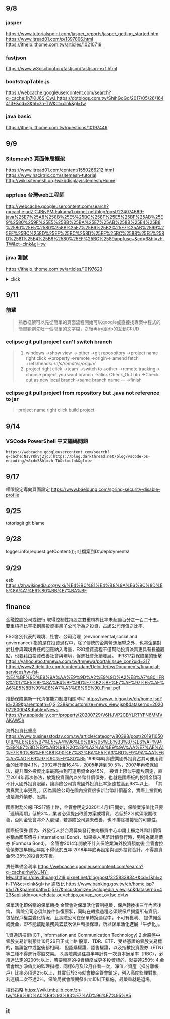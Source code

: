## 9/8
### jasper  
https://www.tutorialspoint.com/jasper_reports/jasper_getting_started.htm  
https://www.itread01.com/p/1397806.html  
https://ithelp.ithome.com.tw/articles/10210719  
### fastjson  
https://www.w3cschool.cn/fastjson/fastjson-ex1.html  
### bootstrapTable.js
https://webcache.googleusercontent.com/search?q=cache:1h7KIJ6S_CwJ:https://dotblogs.com.tw/ShihGoGo/2017/05/26/164413+&cd=3&hl=zh-TW&ct=clnk&gl=tw  
### java basic
https://ithelp.ithome.com.tw/questions/10197446  

## 9/9  
### Sitemesh3 頁面佈局框架  
https://www.itread01.com/content/1550266212.html
https://www.hacktrix.com/sitemesh-tutorial
http://wiki.sitemesh.org/wiki/display/sitemesh/Home

### appfuse 台灣web工程師  
http://webcache.googleusercontent.com/search?q=cache:udZlCJBjvPMJ:akuma1.pixnet.net/blog/post/224074669-java%25E7%25A8%258B%25E5%25BC%258F%25E5%25BF%25AB%25E9%2580%259F%25E5%25BB%25BA%25E7%25AB%258B%25E4%25B8%2580%25E5%2580%258B%25E7%25B6%25B2%25E7%25AB%2599%25EF%25BC%258D%25EF%25BC%258D%25EF%25BC%2588%25E5%258D%2581%25E4%25B8%2580%25EF%25BC%2589appfuse+&cd=6&hl=zh-TW&ct=clnk&gl=tw  

### java 測試  
https://ithelp.ithome.com.tw/articles/10197623

<details>
<summary>click</summary>
<p>
### fsdfsdf  
```python
print("hello world")
```
</p>

</details>

## 9/11
### 前輩
> 熟悉框架可以先從簡單的頁面流程開始可以google或直接找專案中程式的簡單範例先吐一個間單的文字檔，之後再try跟db的互動CRUD
### eclipse git pull project can't switch branch
>1. windows ->show view -> other ->git reposoitory ->project name right click ->property ->remote ->origin-> amend fetch +refs/heads/*:refs/remotes/origin/*
>2. project right click ->team ->switch to->other ->remote tracking-> choose project you want branch ->click Check_Out btn ->Check out as new local branch->same branch name -- 
 ->finish
 ### eclipse git pull project from repository but .java not reference to jar 
 > project name right click build project
 
 ## 9/14
 ### VSCode PowerShell 中文編碼問題
	https://webcache.googleusercontent.com/search?q=cache:NsvrKkVj2jcJ:https://blog.darkthread.net/blog/vscode-ps-encoding/+&cd=5&hl=zh-TW&ct=clnk&gl=tw
## 9/17
權限設定導向頁面設定
https://www.baeldung.com/spring-security-disable-profile

## 9/25
totorisgit git blame
## 9/28
logger.info(request.getContent());
吐檔案到D:\deployments\

## 9/29
esb
https://zh.wikipedia.org/wiki/%E4%BC%81%E4%B8%9A%E6%9C%8D%E5%8A%A1%E6%80%BB%E7%BA%BF

## finance
金融控股公司或銀行
	取得控制性持股之雙重槓桿比率未超過百分之一百二十五。
雙重槓桿比率指創業投資事業子公司所為之投資，占該公司淨值之比率,

ESG各別代表的環境、社會、公司治理（environmental,social and governance)
	指的是在投資過程中，除了傳統的企業營運展望之外，也將企業對於社會與環境責任的回應納入考量，ESG投資流程不僅幫助投資決策更具有長遠觀點，也要藉由投資改善社會與環境，促進社會永續發展。
IFRS17對保險業的衝擊
https://yahoo.ebo.tmnewa.com.tw/tmnewa/portal/issue_con?uid=317
https://www2.deloitte.com/content/dam/Deloitte/tw/Documents/financial-services/tw-fsi-%E4%BF%9D%E9%9A%AA%E9%9D%A2%E9%9D%A2%E8%A7%80_IFRS%2017%E5%8F%8A%E4%BF%9D%E7%B2%BE%E7%AE%97%E5%AF%A6%E5%8B%99%E8%A7%A3%E6%9E%90_Final.pdf

推動保險業新一代清償能力制度相關時程
https://www.ib.gov.tw/ch/home.jsp?id=239&parentpath=0,2,238&mcustomize=news_view.jsp&dataserno=202007280004&dtable=News
https://tw.appledaily.com/property/20200729/V6HJVP2CBYLRTYFN6MMVAKAW5I/

海外投資比重高
https://www.businesstoday.com.tw/article/category/80398/post/201911050018/%E6%B5%B7%E5%A4%96%E6%8A%95%E8%B3%87%E6%AF%94%E9%87%8D%E9%AB%98%20%E9%A2%A8%E9%9A%AA%E7%AE%A1%E7%90%86%E6%88%90%E7%82%BA%E5%A3%BD%E9%9A%AA%E6%A5%AD%E9%97%9C%E9%8D%B5
1999年時壽險業國外投資占其可運用資金的比率僅4.1%，2002年升至16.4%，2005年達到30.5%，2007年再修保險法，提升國外投資比率最高拉到可運用資金的45%，
投資上限似乎塵埃落定，直至2014年再次修法，放寬投資國內以外幣計價債券，也就是國際板的投資金額可不計入國外投資限額，讓壽險公司實際國外投資比率急速拉高到68%以上，
「其實真實比率更高」，因為壽險公司在國內投資很多新台幣計價基金，實際上投資的也是海外債券、股票。

國際財務公報IFRS17將上路，金管會明定2020年4月1日開始，保險業淨值比只要「連續兩期」低於3%，業者必須提出改善方案或增資，若低於2%就須限期改善，否則金管會將介入處理，若壽險公司遲未改善，也不排除被接管的可能性。

國際板債券
	國內、外發行人於台灣募集發行並向櫃買中心申請上櫃之外幣計價債券稱為國際債券 (International Bond)，如果採人民幣計價發行時，另稱為寶島債券 (Formosa Bond)。
	金管會2014年開放不計入保險業海外投資額度後
	金管會控管債券提早贖回年期不得低於五年
	2018年年底再設定與國外投資合計，不得逾資金65.25％的投資天花板，
	
責任準備金利率
	https://webcache.googleusercontent.com/search?q=cache:rhyKyUNY-MwJ:https://davidhuang1219.pixnet.net/blog/post/325833834+&cd=1&hl=zh-TW&ct=clnk&gl=tw
逾放比
	https://www.banking.gov.tw/ch/home.jsp?id=176&parentpath=0,5,67&mcustomize=cyclopedia_view.jsp&dataserno=423&aplistdn=ou=chdata,ou=chtips,ou=ap_root,o=fsc,c=tw
	
保單活化即俗稱的保單轉換
	金管會對保單活化管制極嚴，保戶轉換後三年內若後悔，
	壽險公司必須無條件恢復原狀，同時在轉換過程必須跟保戶揭露所有資訊，
	包括保戶權益變化情況，且壽險公司在保單轉換過程中，不可有獲利、
	提供佣金或獎金，即不能鼓勵業務員去鼓吹保戶轉換保單，所以保單活化進展「牛步化」。

1.資通訊技術(ICT , Information and Communication Technology)
2.台股盤中零股交易新制預計10月26日正式上路
	股票、TDR、ETF、受益憑證的零股交易標的，無論盤中或盤後都相同，
	但認購權證、認售權證，以及指數投資證券（ETN）等三種不得進行零股交易。
3.壽險業過往每半年計算一次資本適足率（RBC），必須達法定的200％以上，若要較高的投資額度或更多投資標的，就要達250％
4.金管會增加淨值比的監理指標，同樣6月及12月各看一次，淨值／資產（扣分離帳戶）比率必須達2％以上，其實低於3％就會被金管會鎖定，列入高度監理對象，若連續二次不達2％，保險局就會限期祭出立即糾正措施，最嚴重就是退場。

槓鈴策略
https://wiki.mbalib.com/zh-tw/%E6%9D%A0%E9%93%83%E7%AD%96%E7%95%A5

## it



